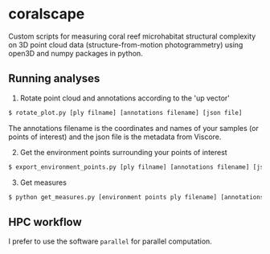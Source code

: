 # coralscape

Custom scripts for measuring coral reef microhabitat structural complexity on 3D point cloud data (structure-from-motion photogrammetry) using open3D and numpy packages in python.

## Running analyses

1. Rotate point cloud and annotations according to the 'up vector'

```bash
$ rotate_plot.py [ply filname] [annotations filename] [json file]
```
The annotations filename is the coordinates and names of your samples (or points of interest) and the json file is the metadata from Viscore.

2. Get the environment points surrounding your points of interest

```bash
$ export_environment_points.py [ply filname] [annotations filename] [json file] [env radius]
```

3. Get measures

```bash
$ python get_measures.py [environment points ply filename] [annotations filename]
```

## HPC workflow

I prefer to use the software `parallel` for parallel computation.